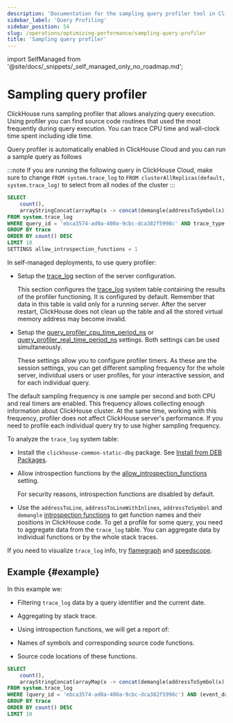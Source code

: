 ```yaml
---
description: 'Documentation for the sampling query profiler tool in ClickHouse'
sidebar_label: 'Query Profiling'
sidebar_position: 54
slug: /operations/optimizing-performance/sampling-query-profiler
title: 'Sampling query profiler'
---
```


import SelfManaged from '@site/docs/_snippets/_self_managed_only_no_roadmap.md';

# Sampling query profiler

ClickHouse runs sampling profiler that allows analyzing query execution. Using profiler you can find source code routines that used the most frequently during query execution. You can trace CPU time and wall-clock time spent including idle time.

Query profiler is automatically enabled in ClickHouse Cloud and you can run a sample query as follows

:::note If you are running the following query in ClickHouse Cloud, make sure to change `FROM system.trace_log` to `FROM clusterAllReplicas(default, system.trace_log)` to select from all nodes of the cluster
:::

```sql
SELECT
    count(),
    arrayStringConcat(arrayMap(x -> concat(demangle(addressToSymbol(x)), '\n    ', addressToLine(x)), trace), '\n') AS sym
FROM system.trace_log
WHERE query_id = 'ebca3574-ad0a-400a-9cbc-dca382f5998c' AND trace_type = 'CPU' AND event_date = today()
GROUP BY trace
ORDER BY count() DESC
LIMIT 10
SETTINGS allow_introspection_functions = 1
```

In self-managed deployments, to use query profiler:

- Setup the [trace_log](../../operations/server-configuration-parameters/settings.md#trace_log) section of the server configuration.

    This section configures the [trace_log](/operations/system-tables/trace_log) system table containing the results of the profiler functioning. It is configured by default. Remember that data in this table is valid only for a running server. After the server restart, ClickHouse does not clean up the table and all the stored virtual memory address may become invalid.

- Setup the [query_profiler_cpu_time_period_ns](../../operations/settings/settings.md#query_profiler_cpu_time_period_ns) or [query_profiler_real_time_period_ns](../../operations/settings/settings.md#query_profiler_real_time_period_ns) settings. Both settings can be used simultaneously.

    These settings allow you to configure profiler timers. As these are the session settings, you can get different sampling frequency for the whole server, individual users or user profiles, for your interactive session, and for each individual query.

The default sampling frequency is one sample per second and both CPU and real timers are enabled. This frequency allows collecting enough information about ClickHouse cluster. At the same time, working with this frequency, profiler does not affect ClickHouse server's performance. If you need to profile each individual query try to use higher sampling frequency.

To analyze the `trace_log` system table:

- Install the `clickhouse-common-static-dbg` package. See [Install from DEB Packages](../../getting-started/install/install.mdx).

- Allow introspection functions by the [allow_introspection_functions](../../operations/settings/settings.md#allow_introspection_functions) setting.

    For security reasons, introspection functions are disabled by default.

- Use the `addressToLine`, `addressToLineWithInlines`, `addressToSymbol` and `demangle` [introspection functions](../../sql-reference/functions/introspection.md) to get function names and their positions in ClickHouse code. To get a profile for some query, you need to aggregate data from the `trace_log` table. You can aggregate data by individual functions or by the whole stack traces.

If you need to visualize `trace_log` info, try [flamegraph](/interfaces/third-party/gui#clickhouse-flamegraph) and [speedscope](https://github.com/laplab/clickhouse-speedscope).

## Example {#example}

In this example we:

- Filtering `trace_log` data by a query identifier and the current date.

- Aggregating by stack trace.

- Using introspection functions, we will get a report of:

- Names of symbols and corresponding source code functions.
- Source code locations of these functions.

```sql
SELECT
    count(),
    arrayStringConcat(arrayMap(x -> concat(demangle(addressToSymbol(x)), '\n    ', addressToLine(x)), trace), '\n') AS sym
FROM system.trace_log
WHERE (query_id = 'ebca3574-ad0a-400a-9cbc-dca382f5998c') AND (event_date = today())
GROUP BY trace
ORDER BY count() DESC
LIMIT 10
```
